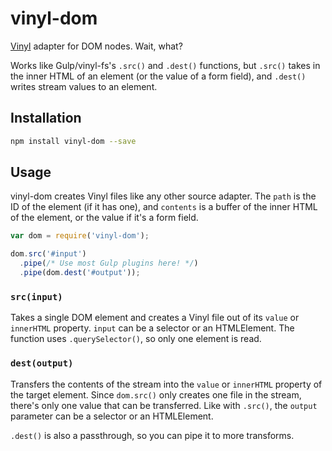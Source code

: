 # vinyl-dom

[Vinyl](https://github.com/gulpjs/vinyl) adapter for DOM nodes. Wait, what?

Works like Gulp/vinyl-fs's `.src()` and `.dest()` functions, but `.src()` takes in the inner HTML of an element (or the value of a form field), and `.dest()` writes stream values to an element.

## Installation

```bash
npm install vinyl-dom --save
```

## Usage

vinyl-dom creates Vinyl files like any other source adapter. The `path` is the ID of the element (if it has one), and `contents` is a buffer of the inner HTML of the element, or the value if it's a form field.

```js
var dom = require('vinyl-dom');

dom.src('#input')
  .pipe(/* Use most Gulp plugins here! */)
  .pipe(dom.dest('#output'));
```

### `src(input)`

Takes a single DOM element and creates a Vinyl file out of its `value` or `innerHTML` property. `input` can be a selector or an HTMLElement. The function uses `.querySelector()`, so only one element is read.

### `dest(output)`

Transfers the contents of the stream into the `value` or `innerHTML` property of the target element. Since `dom.src()` only creates one file in the stream, there's only one value that can be transferred. Like with `.src()`, the `output` parameter can be a selector or an HTMLElement.

`.dest()` is also a passthrough, so you can pipe it to more transforms.
